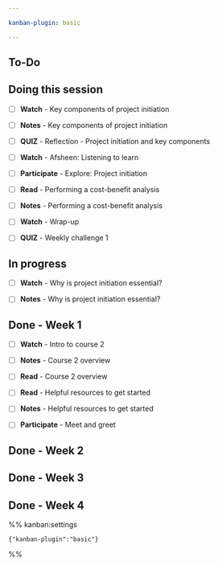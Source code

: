 ```yaml
---

kanban-plugin: basic

---
```


## To-Do



## Doing this session

- [ ] **Watch** - Key components of project initiation
- [ ] **Notes** - Key components of project initiation
- [ ] **QUIZ** - Reflection - Project initiation and key components
- [ ] **Watch** - Afsheen: Listening to learn
- [ ] **Participate** - Explore: Project initiation
- [ ] **Read** - Performing a cost-benefit analysis
- [ ] **Notes** - Performing a cost-benefit analysis
- [ ] **Watch** - Wrap-up
- [ ] **QUIZ** - Weekly challenge 1


## In progress

- [ ] **Watch** - Why is project initiation essential?
- [ ] **Notes** - Why is project initiation essential?


## Done - Week 1

- [ ] **Watch** - Intro to course 2
- [ ] **Notes** - Course 2 overview
- [ ] **Read** - Course 2 overview
- [ ] **Read** - Helpful resources to get started
- [ ] **Notes** - Helpful resources to get started
- [ ] **Participate** - Meet and greet


## Done - Week 2



## Done - Week 3



## Done - Week 4





%% kanban:settings
```
{"kanban-plugin":"basic"}
```
%%